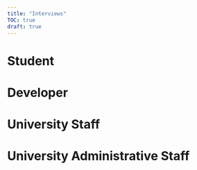 ```yaml
---
title: "Interviews"
TOC: true
draft: true
---
```


# Student


# Developer 

# University Staff

# University Administrative Staff
